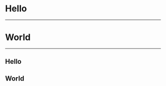 # Hello

---

# World

---

<div class="left">

## Hello

</div>

<div class="right">

## World

</div>
